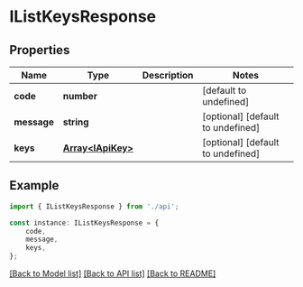 # IListKeysResponse


## Properties

Name | Type | Description | Notes
------------ | ------------- | ------------- | -------------
**code** | **number** |  | [default to undefined]
**message** | **string** |  | [optional] [default to undefined]
**keys** | [**Array&lt;IApiKey&gt;**](IApiKey.md) |  | [optional] [default to undefined]

## Example

```typescript
import { IListKeysResponse } from './api';

const instance: IListKeysResponse = {
    code,
    message,
    keys,
};
```

[[Back to Model list]](../README.md#documentation-for-models) [[Back to API list]](../README.md#documentation-for-api-endpoints) [[Back to README]](../README.md)
